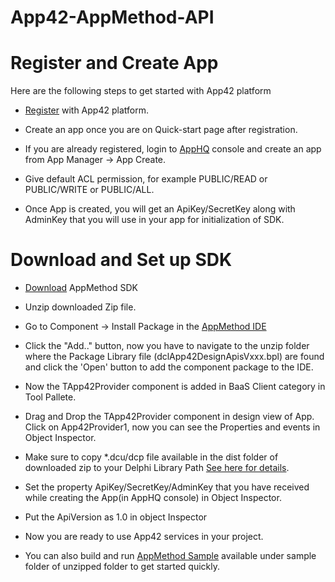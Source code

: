 # App42-AppMethod-API

# Register and Create App

Here are the following steps to get started with App42 platform

* [Register](https://apphq.shephertz.com/register) with App42 platform.

* Create an app once you are on Quick-start page after registration.

* If you are already registered, login to [AppHQ](https://apphq.shephertz.com/register/app42Login) console and create an    app from App Manager -> App Create.

* Give default ACL permission, for example PUBLIC/READ or PUBLIC/WRITE or PUBLIC/ALL.

* Once App is created, you will get an ApiKey/SecretKey along with AdminKey that you will use in your app for  initialization of SDK.

# Download and Set up SDK

* [Download](https://github.com/shephertz/App42-AppMethod-API/archive/master.zip) AppMethod SDK

* Unzip downloaded Zip file. 

* Go to Component -> Install Package in the [AppMethod IDE](http://docwiki.appmethod.com/appmethod/1.13/topics/en/Install_Component)

* Click the "Add.." button, now you have to navigate to the unzip folder where the Package Library file (dclApp42DesignApisVxxx.bpl) are found and click the 'Open' button to add the component package to the IDE. 

* Now the TApp42Provider component is added in BaaS Client category in Tool Pallete.

* Drag and Drop the TApp42Provider component in design view of App. Click on App42Provider1, now you can see the     Properties and events  in Object Inspector.

* Make sure to copy *.dcu/dcp file available in the dist folder of downloaded zip to your Delphi Library Path [See here for details](http://docwiki.embarcadero.com/RADStudio/XE6/en/Installing_Component_Packages).

* Set the property ApiKey/SecretKey/AdminKey that you have received while creating the App(in AppHQ console) in Object Inspector.

* Put the ApiVersion as 1.0 in object Inspector

* Now you are ready to use App42 services in your project.

* You can also build and run [AppMethod Sample](https://github.com/shephertz/App42-AppMethod-API/tree/master/sample) available under sample folder of unzipped folder to get started quickly. 
